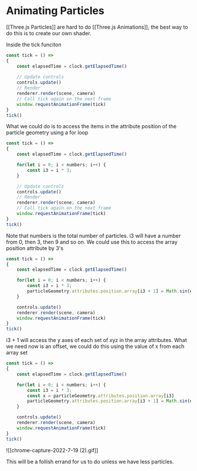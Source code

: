 # Animating Particles
[[Three.js Particles]] are hard to do [[Three.js Animations]], the best way to do this is to create our own shader.

Inside the tick funciton
```js
const tick = () =>
{
    const elapsedTime = clock.getElapsedTime()
   
    // Update controls
    controls.update()
    // Render
    renderer.render(scene, camera)
    // Call tick again on the next frame
    window.requestAnimationFrame(tick)
}
tick()
```

What we could do is to access the items in the attribute position of the particle geometry using a for loop

```js
const tick = () =>
{
    const elapsedTime = clock.getElapsedTime()

	for(let i = 0; i < numbers; i++) {
		const i3 = i * 3;
	}

    // Update controls
    controls.update()
    // Render
    renderer.render(scene, camera)
    // Call tick again on the next frame
    window.requestAnimationFrame(tick)
}
tick()
```

Note that numbers is the total number of particles. i3 will have a number from 0, then 3, then 9 and so on. We could use this to access the array position attribute by 3's

```js
const tick = () =>
{
    const elapsedTime = clock.getElapsedTime()

	for(let i = 0; i < numbers; i++) {
		const i3 = i * 3;
		particleGeometry.attributes.position.array[i3 + 1] = Math.sin(elapsedTime)
	}

    controls.update()
    renderer.render(scene, camera)
    window.requestAnimationFrame(tick)
}
tick()
```

i3 + 1 will access the y axes of each set of xyz in the array attributes.
What we need now is an offset, we could do this using the value of x from each array set
```js
const tick = () =>
{
    const elapsedTime = clock.getElapsedTime()

	for(let i = 0; i < numbers; i++) {
		const i3 = i * 3;
		const x = particleGeometry.attributes.position.array[i3]
		particleGeometry.attributes.position.array[i3 + 1] = Math.sin(elapsedTime + x)
	}

    controls.update()
    renderer.render(scene, camera)
    window.requestAnimationFrame(tick)
}
tick()
```

![[chrome-capture-2022-7-19 (2).gif]]

This will be a follish errand for us to do unless we have less particles. 